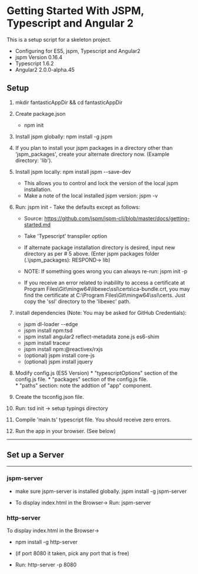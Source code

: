 # Getting Started With JSPM, Typescript and Angular 2
This is a setup script for a skeleton project.

 * Configuring for ES5, jspm, Typescript and Angular2
 * jspm Version 0.16.4
 * Typescript 1.6.2
 * Angular2 2.0.0-alpha.45


## Setup
 1. mkdir fantasticAppDir && cd fantasticAppDir

 2. Create package.json
    * npm init

 3. Install jspm globally: npm install -g jspm

 4. If you plan to install your jspm packages in a directory other than
    'jspm_packages', create your alternate directory now.
    (Example directory: 'lib').

 5. Install jspm locally: npm install jspm --save-dev
    * This allows you to control and lock the version of
        the local jspm installation.
    * Make a note of the local installed jspm version:  jspm -v

 6. Run: jspm init  - Take the defaults except as follows:
    * Source: https://github.com/jspm/jspm-cli/blob/master/docs/getting-started.md

    * Take 'Typescript' transpiler option

    * If alternate package installation directory is desired, input new
      directory as per # 5 above.
      (Enter jspm packages folder (.\jspm_packages): RESPOND-> lib<ENTER>)

    * NOTE: If something goes wrong you can always re-run: jspm init -p
    * If you receive an error related to inabililty to access a certificate at
        Program Files\Git\mingw64\libexec\ssl\certs\ca-bundle.crt,
        you may find the certificate at C:\Program Files\Git\mingw64\ssl\certs.
        Just copy the 'ssl' directory to the 'libexec' path.

 7. install dependencies (Note: You may be asked for GitHub Credentials):
    * jspm dl-loader --edge
    * jspm install npm:tsd
    * jspm install angular2 reflect-metadata zone.js es6-shim
    * jspm install traceur
    * jspm install npm:@reactivex/rxjs
    * (optional) jspm install core-js
    * (optional) jspm install jquery

 8. Modify config.js (ES5 Version)
        * "typescriptOptions" section
            of the config.js file.
        * "packages" section of the config.js file.    
        * "paths" section: note the addtion of
            "app" component.

 9. Create the tsconfig.json file.

 10. Run: tsd init -> setup typings directory

 11. Compile 'main.ts' typescript file. You should receive zero errors.

 12. Run the app in your browser. (See below)

***
## Set up a Server
***
### jspm-server
 * make sure jspm-server is installed globally.
jspm install -g jspm-server

 * To display index.html in the Browser->
Run: jspm-server<ENTER>

### http-server
 To display index.html in the Browser->
 * npm install -g http-server

 * (if port 8080 it taken, pick any port that is free)
 * Run: http-server -p 8080<ENTER>
